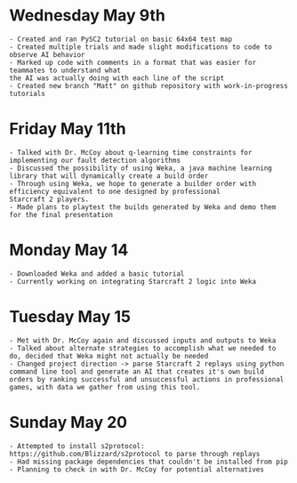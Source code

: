 # Wednesday May 9th
	- Created and ran PySC2 tutorial on basic 64x64 test map 
	- Created multiple trials and made slight modifications to code to observe AI behavior
	- Marked up code with comments in a format that was easier for teammates to understand what
	the AI was actually doing with each line of the script
	- Created new branch "Matt" on github repository with work-in-progress tutorials

# Friday May 11th
	- Talked with Dr. McCoy about q-learning time constraints for implementing our fault detection algorithms
	- Discussed the possibility of using Weka, a java machine learning library that will dynamically create a build order
	- Through using Weka, we hope to generate a builder order with efficiency equivalent to one designed by professional 
	Starcraft 2 players. 
	- Made plans to playtest the builds generated by Weka and demo them for the final presentation

# Monday May 14
	- Downloaded Weka and added a basic tutorial
	- Currently working on integrating Starcraft 2 logic into Weka 

# Tuesday May 15
	- Met with Dr. McCoy again and discussed inputs and outputs to Weka 
	- Talked about alternate strategies to accomplish what we needed to do, decided that Weka might not actually be needed
	- Changed project direction -> parse Starcraft 2 replays using python command line tool and generate an AI that creates it's own build orders by ranking successful and unsuccessful actions in professional games, with data we gather from using this tool.

# Sunday May 20
	- Attempted to install s2protocol: https://github.com/Blizzard/s2protocol to parse through replays
	- Had missing package dependencies that couldn't be installed from pip
	- Planning to check in with Dr. McCoy for potential alternatives 